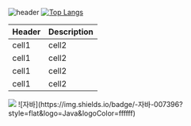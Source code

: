 ![header](https://capsule-render.vercel.app/api?type=Waving&color=gradient&text=%20풀스택%20특강)
[![Top Langs](https://github-readme-stats.vercel.app/api/top-langs/?username=Sion-Lee919)](https://github.com/Sion-Lee919/github-readme-stats)

|Header|Description|
|--|--|
|cell1|cell2|
|cell1|cell2|
|cell1|cell2|
|cell1|cell2|
<img src="https://img.shields.io/badge/react-20232a.svg?style=for-the-badge&logo=react&logoColor=61DAFB" />
![자바](https://img.shields.io/badge/-자바-007396?style=flat&logo=Java&logoColor=ffffff)
<!--
![C](https://img.shields.io/badge/-C-123456?style=flat-square&logo=C&logoColor=black)
![자바](https://img.shields.io/badge/-자바-007396?style=flat&logo=Java&logoColor=ffffff)
![Spring](https://img.shields.io/badge/-Spring-6DB33F?style=for-the-badge&logo=Spring&logoColor=white)
![TypeScript](https://img.shields.io/badge/-TypeScript-3178C6?style=flat-square&logo=TypeScript&logoColor=white)
![Serverless](https://img.shields.io/badge/-Serverless-FD5750?style=flat-square&logo=Serverless&logoColor=magenta)
![MariaDB](https://img.shields.io/badge/-MariaDB-1F305F?style=flat-square&logo=mariadb&logoColor=white)

# Hi there 👋
## Hi there 👋
### Hi there 👋
#### Hi there 👋
##### Hi there 👋
---
**두껍게** <br>
*기울임* <br>
~~취소선~~ <br>

* 1번
* 2번
- 1번
- 2번

[네이버](naver.com)

```
System.out.prinln("Hi world")
```
%20 ->>> 띄어쓰기 %숫자 하면 특수기호
이모티콘 참조 : https://itinerant.tistory.com/60
# :smirk:
## :joy:
:rage:
타이틀 꾸미기 코드 https://github.com/kyechan99/capsule-render?tab=readme-ov-file
-->
